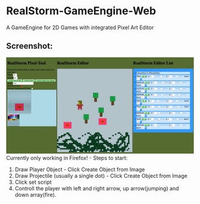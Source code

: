 # RealStorm-GameEngine-Web
A GameEngine for 2D Games with integrated Pixel Art Editor
## Screenshot:
![Screenshot of first version](screenshot.png)
Currently only working in Firefox!  - 
Steps to start:
1. Draw Player Object - Click Create Object from Image
2. Draw Projectile (usually a single dot) - Click Create Object from Image 
3. Click set script
4. Controll the player with left and right arrow, up arrow(jumping) and down array(fire).